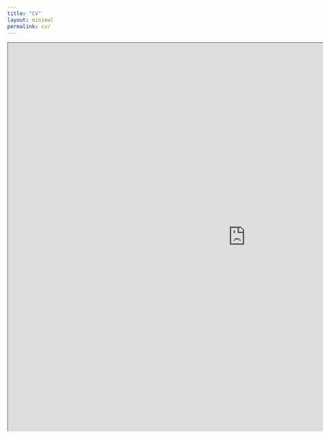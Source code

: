 ```yaml
---
title: "CV"
layout: minimal
permalink: cv/
---
```


<iframe src="https://drive.google.com/file/d/1T-CGMMSoyL7qegw8vwq4eEWyiV27JYV3/preview" width="1100" height="900"></iframe>
